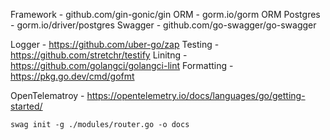 Framework - github.com/gin-gonic/gin
ORM - gorm.io/gorm
ORM Postgres - gorm.io/driver/postgres
Swagger - github.com/go-swagger/go-swagger

Logger - https://github.com/uber-go/zap
Testing - https://github.com/stretchr/testify
Linitng - https://github.com/golangci/golangci-lint
Formatting - https://pkg.go.dev/cmd/gofmt

OpenTelematroy - https://opentelemetry.io/docs/languages/go/getting-started/


```
swag init -g ./modules/router.go -o docs

```